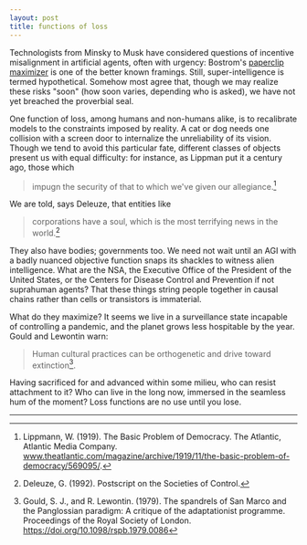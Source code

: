 ```yaml
---
layout: post
title: functions of loss
---
```


Technologists from Minsky to Musk have considered questions of incentive misalignment in artificial agents, often with urgency: Bostrom's [paperclip maximizer](https://nickbostrom.com/ethics/ai.html) is one of the better known framings. Still, super-intelligence is termed hypothetical. Somehow most agree that, though we may realize these risks "soon" (how soon varies, depending who is asked), we have not yet breached the proverbial seal.

One function of loss, among humans and non-humans alike, is to recalibrate models to the constraints imposed by reality. A cat or dog needs one collision with a screen door to internalize the unreliability of its vision. Though we tend to avoid this particular fate, different classes of objects present us with equal difficulty: for instance, as Lippman put it a century ago, those which

> impugn the security of that to which we've given our allegiance.[^1]

We are told, says Deleuze, that entities like

> corporations have a soul, which is the most terrifying news in the world.[^2]

They also have bodies; governments too. We need not wait until an AGI with a badly nuanced objective function snaps its shackles to witness alien intelligence. What are the NSA, the Executive Office of the President of the United States, or the Centers for Disease Control and Prevention if not suprahuman agents? That these things string people together in causal chains rather than cells or transistors is immaterial.

What do they maximize? It seems we live in a surveillance state incapable of controlling a pandemic, and the planet grows less hospitable by the year. Gould and Lewontin warn:

> Human cultural practices can be orthogenetic and drive toward extinction[^3].

Having sacrificed for and advanced within some milieu, who can resist attachment to it? Who can live in the long now, immersed in the seamless hum of the moment? Loss functions are no use until you lose.

---

[^1]: Lippmann, W. (1919). The Basic Problem of Democracy. The Atlantic, Atlantic Media Company. <a href="www.theatlantic.com/magazine/archive/1919/11/the-basic-problem-of-democracy/569095/">www.theatlantic.com/magazine/archive/1919/11/the-basic-problem-of-democracy/569095/</a>. 

[^2]: Deleuze, G. (1992). Postscript on the Societies of Control.

[^3]: Gould, S. J., and R. Lewontin. (1979). The spandrels of San Marco and the Panglossian paradigm: A critique of the adaptationist programme. Proceedings of the Royal Society of London. <a href="https://doi.org/10.1098/rspb.1979.0086">https://doi.org/10.1098/rspb.1979.0086</a>

